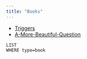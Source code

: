 ```yaml
---
title: "Books"
---
```


- [Triggers](books/Triggers.md)
- [A-More-Beautiful-Question](books/A-More-Beautiful-Question.md)

```dataview
LIST 
WHERE type=book 
```